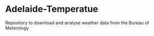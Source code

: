 # Adelaide-Temperatue
Repository to download and analyse weather data from the Bureau of Meterology
